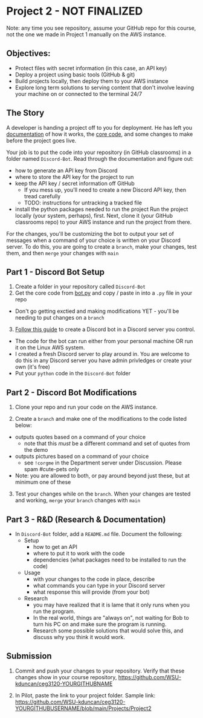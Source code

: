 # Project 2 - NOT FINALIZED

Note: any time you see repository, assume your GitHub repo for this course, not the one we made in Project 1 manually on the AWS instance.

## Objectives:

- Protect files with secret information (in this case, an API key)
- Deploy a project using basic tools (GitHub & git)
- Build projects locally, then deploy them to your AWS instance
- Explore long term solutions to serving content that don't involve leaving your machine on or connected to the terminal 24/7

## The Story

A developer is handing a project off to you for deployment.  He has left you [documentation](https://realpython.com/how-to-make-a-discord-bot-python/) of how it works, the [core code](bot.py), and some changes to make before the project goes live.

Your job is to put the code into your repository (in GitHub classrooms) in a folder named `Discord-Bot`.  Read through the documentation and figure out:
  - how to generate an API key from Discord
  - where to store the API key for the project to run
  - keep the API key / secret information off GitHub
    - If you mess up, you'll need to create a new Discord API key, then tread carefully
    - TODO: instructions for untracking a tracked file
  - install the python packages needed to run the project
Run the project locally (your system, perhaps), first.  Next, clone it (your GitHub classrooms repo) to your AWS instance and run the project from there.

For the changes, you'll be customizing the bot to output your set of messages when a command of your choice is written on your Discord server.  To do this, you are going to create a `branch`, make your changes, test them, and then `merge` your changes with `main`

## Part 1 - Discord Bot Setup

1. Create a folder in your repository called `Discord-Bot`
2. Get the core code from [bot.py](bot.py) and copy / paste in into a `.py` file in your repo
  - Don't go getting exctied and making modifications YET - you'll be needing to put changes on a `branch`
3. [Follow this guide](https://realpython.com/how-to-make-a-discord-bot-python/) to create a Discord bot in a Discord server you control.

- The code for the bot can run either from your personal machine OR run it on the Linux AWS system.
- I created a fresh Discord server to play around in. You are welcome to do this in any Discord server you have admin privledges or create your own (it's free)
- Put your `python` code in the `Discord-Bot` folder

## Part 2 - Discord Bot Modifications

1. Clone your repo and run your code on the AWS instance.

2. Create a `branch` and make one of the modifications to the code listed below:
  - outputs quotes based on a command of your choice
    - note that this _must_ be a different command and set of quotes from the demo
  - outputs pictures based on a command of your choice
    - see `!corgme` in the Department server under Discussion. Please spam #cute-pets only
  - Note: you are allowed to both, or pay around beyond just these, but at minimum one of these

3. Test your changes while on the `branch`.  When your changes are tested and working, `merge` your `branch` changes with `main`

## Part 3 - R&D (Research & Documentation)

- In `Discord-Bot` folder, add a `README.md` file.  Document the following:
  - Setup
    - how to get an API
    - where to put it to work with the code
    - dependencies (what packages need to be installed to run the code)
  - Usage
    - with your changes to the code in place, describe
    - what commands you can type in your Discord server
    - what response this will provide (from your bot)
  - Research
    - you may have realized that it is lame that it only runs when you run the program.
    - In the real world, things are "always on", not waiting for Bob to turn his PC on and make sure the program is running.
    - Research some possible solutions that would solve this, and discuss why you think it would work.

## Submission

1. Commit and push your changes to your repository.  Verify that these changes show in your course repository, https://github.com/WSU-kduncan/ceg3120-YOURGITHUBNAME

2. In Pilot, paste the link to your project folder.  Sample link: https://github.com/WSU-kduncan/ceg3120-YOURGITHUBUSERNAME/blob/main/Projects/Project2